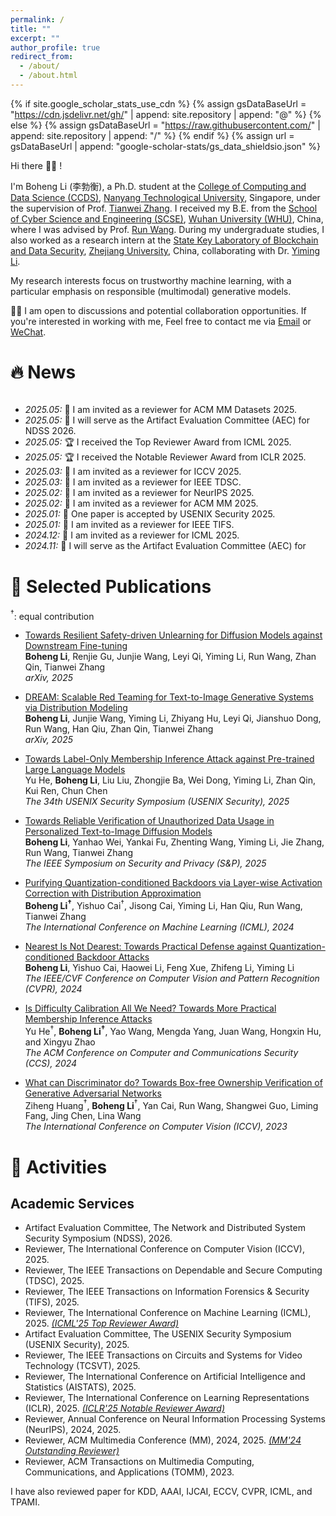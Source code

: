 ```yaml
---
permalink: /
title: ""
excerpt: ""
author_profile: true
redirect_from: 
  - /about/
  - /about.html
---
```


{% if site.google_scholar_stats_use_cdn %}
{% assign gsDataBaseUrl = "https://cdn.jsdelivr.net/gh/" | append: site.repository | append: "@" %}
{% else %}
{% assign gsDataBaseUrl = "https://raw.githubusercontent.com/" | append: site.repository | append: "/" %}
{% endif %}
{% assign url = gsDataBaseUrl | append: "google-scholar-stats/gs_data_shieldsio.json" %}

<span class='anchor' id='about-me'></span>

Hi there 👋👋 !

I'm Boheng Li (李勃衡), a Ph.D. student at the [College of Computing and Data Science (CCDS)](https://www.ntu.edu.sg/computing), [Nanyang Technological University](https://www.ntu.edu.sg/), Singapore, under the supervision of Prof. [Tianwei Zhang](https://personal.ntu.edu.sg/tianwei.zhang/index.html). I received my B.E. from the [School of Cyber Science and Engineering (SCSE)](http://cse.whu.edu.cn/index.htm), [Wuhan University (WHU)](https://www.whu.edu.cn/), China, where I was advised by Prof. [Run Wang](http://wangrun.github.io/). During my undergraduate studies, I also worked as a research intern at the [State Key Laboratory of Blockchain and Data Security](http://fit.zju.edu.cn/fitcn/2023/0406/c34346a2738118/page.htm), [Zhejiang University](https://www.zju.edu.cn/), China, collaborating with Dr. [Yiming Li](https://liyiming.tech/).

My research interests focus on trustworthy machine learning, with a particular emphasis on responsible (multimodal) generative models.

🌟🌟 I am open to discussions and potential collaboration opportunities. If you're interested in working with me, Feel free to contact me via <a href="mailto:randy.bh.li@foxmail.com">Email</a> or <a href="https://antigonerandy.github.io/images/wechat.png">WeChat</a>.

<!-- My curriculum vitae can be downloaded [here (in English)](https://github.com/AntigoneRandy/antigonerandy.github.io/raw/main/docs/Boheng_Li_s_CV.pdf).  -->

# 🔥 News

<div style="max-height: 250px; overflow-y: auto;">
<ul>
  <li><em>2025.05:</em> 📝 I am invited as a reviewer for ACM MM Datasets 2025.</li>
  <li><em>2025.05:</em> 📝 I will serve as the Artifact Evaluation Committee (AEC) for NDSS 2026.</li>
  <li><em>2025.05:</em> 🏆 I received the Top Reviewer Award from ICML 2025.</li>
  <li><em>2025.05:</em> 🏆 I received the Notable Reviewer Award from ICLR 2025.</li>
  <li><em>2025.03:</em> 📝 I am invited as a reviewer for ICCV 2025.</li>
  <li><em>2025.03:</em> 📝 I am invited as a reviewer for IEEE TDSC.</li>
  <!-- <li><em>2025.02:</em> 🎉 One paper is accepted by CVPR 2025.</li> -->
  <li><em>2025.02:</em> 📝 I am invited as a reviewer for NeurIPS 2025.</li>
  <li><em>2025.02:</em> 📝 I am invited as a reviewer for ACM MM 2025.</li>
  <li><em>2025.01:</em> 🎉 One paper is accepted by USENIX Security 2025.</li>
  <li><em>2025.01:</em> 📝 I am invited as a reviewer for IEEE TIFS.</li>
  <li><em>2024.12:</em> 📝 I am invited as a reviewer for ICML 2025.</li>
  <!-- <li><em>2024.12:</em> 🎉 One paper is accepted by AAAI 2025.</li> -->
  <li><em>2024.11:</em> 📝 I will serve as the Artifact Evaluation Committee (AEC) for USENIX Security 2025.</li>
  <li><em>2024.11:</em> 📝 I am invited as a reviewer for IEEE Transactions on Circuits and Systems for Video Technology (TCSVT).</li>
  <li><em>2024.11:</em> 🏆 I received the Outstanding Reviewer Award from ACM MM 2024.</li>
  <li><em>2024.09:</em> 🎉 One paper is accepted by S&P 2025.</li>
  <li><em>2024.05:</em> 🎉 One paper is accepted by ICML 2024.</li>
  <li><em>2024.02:</em> 🎉 One paper is accepted by CVPR 2024.</li>
  <li><em>2024.02:</em> 🏆 Our team won the Outstanding Prize of Innova University Student Innovation Achievement Award.</li>
  <li><em>2024.01:</em> 📝 I am invited as a reviewer for ACM MM 2024.</li>
  <!-- <li><em>2023.12:</em> 🎉 One paper is accepted by AAAI 2024.</li> -->
  <!-- <li><em>2023.10:</em> 🏆 I am awarded with National Scholarship 2023.</li>
  <li><em>2023.08:</em> 📝 I am invited as a reviewer by ACM TOMM.</li>
  <!-- <li><em>2023.08:</em> 🎉 One paper is accepted by ICCVW UnCV 2023.</li> -->
  <!-- <li><em>2023.07:</em> 🎉 One paper is accepted by ACM MM 2023.</li> -->
  <li><em>2023.07:</em> 🎉 One paper is accepted by ICCV 2023.</li>
  <li><em>2023.06:</em> 📝 I am invited as a reviewer by ACM MM.</li>
  <li><em>2023.02:</em> 🏆 I was awarded the Huawei Scholarship (54 candidates per year in WHU) by Wuhan University & Huawei Technologies Co., Ltd.</li>
  <li><em>2022.11:</em> 🏆 Our team "AntiE" won the Gold Reward (national highest award, award rate &lt; 0.01%) at the 8th China International College Students 'Internet+' Innovation and Entrepreneurship Competition. Thanks to all teammates and advisors!</li>
  <li><em>2022.10:</em> 🏆 I won the National Scholarship (0.2% national-wide) and was selected as Pacemaker to Merit Student of WHU (Award Rate: 60/59774=0.1%).</li>
  <!-- <li><em>2022.10:</em> 🏆 I ranked 1/157 in the 2022 Comprehensive Assessment of SCSE with a full score in practice and innovation ability. My total score surpassed the second place by 11%.</li> -->
  <li><em>2022.08:</em> 🏆 Our team won the Outstanding Winner Award (highest award) in the 2022 National College Student Surveying and Mapping Discipline Innovation and Entrepreneurship Intelligent Competition.</li>
  <li><em>2022.08:</em> 🏆 Our team "AntiE" won the Golden Prize in the 8th China International College Students "Internet+" Innovation and Entrepreneurship Competition, Hubei Province Division, and successfully entered the National Finals.</li>
  <li><em>2022.08:</em> 🏆 Our team won the First Prize in the 15th Chinese Collegiate Computing Competition National Finals (4C'2022).</li>
  <li><em>2022.08:</em> 🏆 Our team "AntiE" won the Outstanding Winner Award in the 14th Shenzhen Innovation and Entrepreneurship Competition.</li>
  <li><em>2022.07:</em> 🎓 This semester ended with a GPA of 4.0/4.0 and an average score of 95.47/100.</li>
  <li><em>2022.07:</em> 🏆 I won the Second Prize in the Lanqiao Cup national finals.</li>
  <li><em>2022.07:</em> 🏆 Our team "AntiE" won the Golden Prize in the "Challenge Cup" Innovation and Entrepreneurship Competition, Hubei Province Division, and successfully entered the National Competition.</li> 
  <!-- <li><em>2022.06:</em> 🏆 I was awarded as a "Social Activity Activist" by Wuhan University.</li> -->
  <!-- <li><em>2022.06:</em> 📄 Our paper "Optimized Design Method for Satellite Constellation Configuration Based on Real-time Coverage Area Evaluation" was accepted by Geoinformatics 2022. <a href="https://arxiv.org/pdf/2209.09131.pdf">[PDF]</a></li> -->
  <!-- <li><em>2022.06:</em> 📄 Our paper "Comprehensive Evaluation of Emergency Shelters in Wuhan City Based on GIS" was accepted by Geoinformatics 2022. <a href="https://arxiv.org/pdf/2209.07687.pdf">[PDF]</a></li> -->
</ul>
</div>


# 📝 Selected Publications 

$^\dagger$: equal contribution

<!-- ## 🛰️ Geoinformatics & Remote Sensing
- [Optimized Design Method for Satellite Constellation Configuration Based on Real-time Coverage Area Evaluation](https://ieeexplore.ieee.org/document/9963835)   
Jiahao Zhou, **Boheng Li**, Qingxiang Meng   
*The 29th International Conference on Geoinformatics (CPGIS), 2022*

- [Comprehensive Evaluation of Emergency Shelters in Wuhan City Based on GIS](https://ieeexplore.ieee.org/document/9963810)   
Tingyu Luo, **Boheng Li**, Jiahao Zhou, Qingxiang Meng   
*The 29th International Conference on Geoinformatics (CPGIS), 2022* -->
- [Towards Resilient Safety-driven Unlearning for Diffusion Models against Downstream Fine-tuning](https://arxiv.org/abs/2507.16302)   
**Boheng Li**, Renjie Gu, Junjie Wang, Leyi Qi, Yiming Li, Run Wang, Zhan Qin, Tianwei Zhang   
*arXiv, 2025*

- [DREAM: Scalable Red Teaming for Text-to-Image Generative Systems via Distribution Modeling](https://arxiv.org/abs/2507.16329)   
**Boheng Li**, Junjie Wang, Yiming Li, Zhiyang Hu, Leyi Qi, Jianshuo Dong, Run Wang, Han Qiu, Zhan Qin, Tianwei Zhang   
*arXiv, 2025*

- [Towards Label-Only Membership Inference Attack against Pre-trained Large Language Models](https://www.arxiv.org/abs/2502.18943)   
Yu He, **Boheng Li**, Liu Liu, Zhongjie Ba, Wei Dong, Yiming Li, Zhan Qin, Kui Ren, Chun Chen   
*The 34th USENIX Security Symposium (USENIX Security), 2025*

- [Towards Reliable Verification of Unauthorized Data Usage in Personalized Text-to-Image Diffusion Models](https://arxiv.org/abs/2410.10437)   
**Boheng Li**, Yanhao Wei, Yankai Fu, Zhenting Wang, Yiming Li, Jie Zhang, Run Wang, Tianwei Zhang   
*The IEEE Symposium on Security and Privacy (S&P), 2025*

- [Purifying Quantization-conditioned Backdoors via Layer-wise Activation Correction with Distribution Approximation](https://openreview.net/pdf?id=CEfr3h68KU)   
**Boheng Li$^\dagger$**, Yishuo Cai$^\dagger$, Jisong Cai, Yiming Li, Han Qiu, Run Wang, Tianwei Zhang   
*The International Conference on Machine Learning (ICML), 2024*

- [Nearest Is Not Dearest: Towards Practical Defense against Quantization-conditioned Backdoor Attacks](https://arxiv.org/abs/2405.12725)   
**Boheng Li**, Yishuo Cai, Haowei Li, Feng Xue, Zhifeng Li, Yiming Li   
*The IEEE/CVF Conference on Computer Vision and Pattern Recognition (CVPR), 2024*

- [Is Difficulty Calibration All We Need? Towards More Practical Membership Inference Attacks](https://arxiv.org/abs/2409.00426)   
Yu He$^\dagger$, **Boheng Li$^\dagger$**, Yao Wang, Mengda Yang, Juan Wang, Hongxin Hu, and Xingyu Zhao   
*The ACM Conference on Computer and Communications Security (CCS), 2024*

- [What can Discriminator do? Towards Box-free Ownership Verification of Generative Adversarial Networks](https://arxiv.org/abs/2307.15860)   
Ziheng Huang$^\dagger$, **Boheng Li**$^\dagger$, Yan Cai, Run Wang, Shangwei Guo, Liming Fang, Jing Chen, Lina Wang   
*The International Conference on Computer Vision (ICCV), 2023*

<!-- 
- [Invisible Backdoor Attack against Self-supervised Learning]()    
Hanrong Zhang, Zhenting Wang, **Boheng Li**, Fulin Lin, Tingxu Han, Mingyu Jin, Chenlu Zhan, Mengnan Du, Hongwei Wang, Shiqing Ma   
*The IEEE/CVF Conference on Computer Vision and Pattern Recognition (CVPR), 2025* -->

<!-- - [Lips Are Lying: Spotting the Temporal Inconsistency between Audio and Visual in Lip-Syncing DeepFakes](https://arxiv.org/abs/2401.15668)   
Weifeng Liu, Tianyi She, Jiawei Liu, **Boheng Li**, Dongyu Yao, Ziyou Liang, Run Wang   
*Annual Conference on Neural Information Processing Systems (NeurIPS), 2024* -->

<!-- ## 🤖️ AI Security, Privacy & Intellectual Property (IP) Protection -->
<!-- - [Transfer Learning of Real Image Features with Soft Contrastive Loss for Fake Image Detection]()   
Ziyou Liang, Weifeng Liu, Run Wang, Mengjie Wu, **Boheng Li**, Yuyang Zhang, Lina Wang, Xinyi Yang   
*Annual AAAI Conference on Artificial Intelligence (AAAI), 2025*

- [TraceEvader: Making DeepFakes More Untraceable via Evading the Forgery Model Attribution](https://ojs.aaai.org/index.php/AAAI/article/view/29973)   
Mengjie Wu, Jingui Ma, Run Wang, Sidan Zhang, **Boheng Li**, Chenhao Lin, Liming Fang, Lina Wang   
*Annual AAAI Conference on Artificial Intelligence (AAAI), 2024*

- [Free Fine-tuning: A Plug-and-Play Watermarking Scheme for Deep Neural Networks](https://arxiv.org/abs/2210.07809)   
Run Wang, Jixing Ren, **Boheng Li**, Tianyi She, Wenhui Zhang, Liming Fang, Jing Chen, Lina Wang  
*ACM Multimedia (MM), 2023*  -->

<!-- - [Dual-level Interaction for Domain Adaptive Semantic Segmentation](https://arxiv.org/abs/2307.07972)   
Dongyu Yao, **Boheng Li**$^\*$   
*ICCV Workshop on Uncertainty Quantification for Computer Vision (UnCV), 2023* -->


<!-- # 🏆 Competition Awards
- 🏅️ **Gold Reward.** The 8th China International College Students "Internet+" Innovation and Entrepreneurship Competition. *2022.11*
- **First Prize.** The 2022 China Mobile Creator Marathon "OnePoint" Special Competition on Spatio-temporal Information *2022.11*
- **First Prize.** The 15th Chinese Collegiate Computing Competition National Finals (4C'2022). *2022.09*
- **Golden Prize of Hubei Province.** The 2022 "Challenge Cup" Innovation and Entrepreneurship Competition. *2022.08*
- **Outstanding Winner Award.** The 2022 National College Student Surveying and Mapping Discipline Innovation and Entrepreneurship Intelligent Competition Development and Design Competition. *2022.08*
- **Second Prize.** The Lanqiao Cup Competition National Finals. *2022.08*
- **Outstanding Winner Award.** The 14th Shenzhen Innovation and Entrepreneurship Competition. *2022.07*
- **First Place in Second Prize.** The 2018 National Olympic in Informatics, Sichuan Provincial Competition (NOIp'18). *2018.11* -->

<!-- # 🎖 Scholarships and Honors
- *2024.06* **Outstanding Graduate**, *Wuhan University, China*
- *2024.06* **Outstanding Bachelor Thesis Award**, *Wuhan University, China*
- *2023.10* **National Scholarship** (Award Rate: 0.2% national-wide) *Ministry of Education, China* 
- *2023.02* **Huawei Scholarship** (Award Rate: 54/59774=0.1%) *Wuhan University & Huawei Technologies Co., Ltd.*
- *2022.10* **Pacemaker to Merit Student** (Award Rate: 60/59774=0.1%) *Wuhan University*
- *2022.10* **National Scholarship** (Award Rate: 0.2% national-wide) *Ministry of Education, China* 
- *2022.10* **First Class Scholarship of WHU** (Award Rate: 5% school-wide) *Wuhan University* 
- *2022.06* **Social Activist** (Award Rate: 1584/59774=2.6%) *Wuhan University*
- *2021.10* **Merit Student**  (Award Rate: 10% school-wide) *Wuhan University* 
- *2021.10* **HUANG Zhangren Scholarship** (Award Rate: 60/59774=0.1%, 60 candidates per year in WHU) *Wuhan University* 
- *2021.10* **First Class Scholarship of WHU** (Award Rate: 5% school-wide) *Wuhan University* 
- *2021.06* **Excellent Student Cadre** (Award Rate: 924/59774=1.5%) *Wuhan University* -->

<!-- # 📖 Educations
- *2024.08 - Now*, Ph.D. Student, College of Computing and Data Science, Nanyang Technological University, Singapore. 
- *2020.09 - 2024.06*, Undergraduate, School of Cyber Science and Engineering, Wuhan University, China. Majoring in Information Security. 
- *2017.09 - 2020.06*, Senior Middle School, Class of Olympic in Informatics, Chengdu Foreign Languages School, China.
- *2014.09 - 2017.06*, Junior Middle School, Chengdu Foreign Languages School, China. -->

# 🎡 Activities

## Academic Services
- Artifact Evaluation Committee, The Network and Distributed System Security Symposium (NDSS), 2026.
- Reviewer, The International Conference on Computer Vision (ICCV), 2025.
- Reviewer, The IEEE Transactions on Dependable and Secure Computing (TDSC), 2025.
- Reviewer, The IEEE Transactions on Information Forensics & Security (TIFS), 2025.
- Reviewer, The International Conference on Machine Learning (ICML), 2025. *[(ICML'25 Top Reviewer Award)](https://icml.cc/Conferences/2025/ProgramCommittee)*
- Artifact Evaluation Committee, The USENIX Security Symposium (USENIX Security), 2025.
- Reviewer, The IEEE Transactions on Circuits and Systems for Video Technology (TCSVT), 2025.
- Reviewer, The International Conference on Artificial Intelligence and Statistics (AISTATS), 2025.
- Reviewer, The International Conference on Learning Representations (ICLR), 2025. *[(ICLR'25 Notable Reviewer Award)](https://iclr.cc/Conferences/2025/Reviewers)*
- Reviewer, Annual Conference on Neural Information Processing Systems (NeurIPS), 2024, 2025.
- Reviewer, ACM Multimedia Conference (MM), 2024, 2025. *[(MM'24 Outstanding Reviewer)](https://2024.acmmm.org/outstanding-ac-reviewer)*
- Reviewer, ACM Transactions on Multimedia Computing, Communications, and Applications (TOMM), 2023.

I have also reviewed paper for KDD, AAAI, IJCAI, ECCV, CVPR, ICML, and TPAMI.
<!-- - Reviewer, ACM Multimedia (MM), 2023. -->
<!-- - Sub-Reviewer, ACM SIGKDD International Conference on Knowledge Discovery & Data Mining (KDD), 2023. -->
<!-- - Sub-Reviewer, AAAI Conference on Artificial Intelligence (AAAI), 2023. -->

<!-- # 🧑‍🏫 Teaching Experiences
- Teaching Assistant, Artificial Intelligence (AI), Undergrads, SCSE, WHU, Fall 2022. \[[理论复习课PPT](https://github.com/AntigoneRandy/antigonerandy.github.io/raw/main/docs/AI2022Review-BohengLi.pdf)\] \[[2022 Fall期末考试试卷PDF](https://github.com/AntigoneRandy/antigonerandy.github.io/raw/main/docs/AIFinalExam-Fall2022.pdf)\]
- Teaching Assistant, Big Data Analysis, Undergrads, SCSE, WHU, Fall 2023. -->

<!-- ## Invited talks (Selected)

- 计算机设计大赛经验分享, Spring 2023. \[[Slides](https://github.com/AntigoneRandy/antigonerandy.github.io/raw/main/docs/ComputerDeignCompetition.pdf)\]

- 竞赛经验漫谈, Fall 2022. \[[Slides](https://github.com/AntigoneRandy/antigonerandy.github.io/raw/main/docs/Competitions-2022Fall.pdf)\]

- 新老生经验交流会, Fall 2021. \[[Slides and Other Materials](https://github.com/AntigoneRandy/antigonerandy.github.io/raw/main/docs/ExperienceSharing2021Winter.zip)\] -->

<!-- # 💻 Internships
To be updated. -->

<!-- # 🔗 Useful Links

## Courses

- [Linear Algebra (Hung-yi Lee, NTU, 2018)](https://www.youtube.com/watch?v=uUrt8xgdMbs&list=PLJV_el3uVTsNmr39gwbyV-0KjULUsN7fW)

- [CS229: Machine Learning](https://cs229.stanford.edu/)

- [CS230 Deep Learning](https://cs230.stanford.edu/)

- [CS231n Deep Learning for Computer Vision](http://cs231n.stanford.edu/)

- [CS224n: Natural Language Processing with Deep Learning](http://web.stanford.edu/class/cs224n/)

- [CS131 Computer Vision: Foundations and Applications](http://vision.stanford.edu/teaching/cs131_fall2223/index.html)

- [北京邮电大学鲁鹏-计算机视觉 清晰版 国家级精品课程](https://www.bilibili.com/video/BV1VW4y1v7Ph/)

- [火炉课堂-深度学习 (厦门大学)](https://www.bilibili.com/video/BV1qq4y1f7Fm)

- [中科大-凸优化](https://www.bilibili.com/video/av40868517)

- [The Next Step for Machine Learning (Hung-yi Lee, NTU, 2019)](https://www.youtube.com/watch?v=XnyM3-xtxHs&list=PLJV_el3uVTsOK_ZK5L0Iv_EQoL1JefRL4)

- [人工智能的数学基础（清华出版社）](https://www.bilibili.com/video/BV15N4y1w7e1/)

- [理解机器学习](https://www.bilibili.com/video/BV1hg411h7ys)

## Writing

- 英文学术论文写作指南 \[[link](https://www.bilibili.com/video/BV1aa411H757/)\]

- 学术规范与论文写作-南开大学程明明 \[[link](https://www.bilibili.com/video/BV18F411M7YL/)\]

- [Matplotlib cheatsheets and handouts](https://matplotlib.org/cheatsheets/)

- [十分钟掌握Seaborn，进阶Python数据可视化分析](https://zhuanlan.zhihu.com/p/49035741)

- [科学写作与哲学](https://zhuanlan.zhihu.com/p/433168083)

- [绘图软件/编程大全](https://www.bilibili.com/video/BV1gR4y1y76U)

- [如何进行高质量科研论文的写作：Shui Yu 悉尼科技大学](https://www.bilibili.com/video/BV1a8411s7Nr?p=1)

## 💻 Coding Skills

- Python最佳实践指南 \[[link](http://itpcb.com/docs/pythonguide/)\]

- Python Cookbook 3rd Edition Documentation \[[link](http://itpcb.com/docs/python3cookbook/)\]

- 🥡 Git 菜单 \[[link](http://itpcb.com/docs/gitrecipes/)\]

- Linux 基础与工具教程 \[[link](http://itpcb.com/docs/linuxtools/base/index.html)\]

## 🤖️ Artificial Intelligence & Deep Learning

- 新手如何入门pytorch？ \[[link](https://www.zhihu.com/question/55720139/answer/2788304721)\]

- 人工智能与Pytorch深度学习 \[[link](https://space.bilibili.com/100682193/channel/collectiondetail?sid=689091)\]

- [A PyTorch Tools, best practices & Styleguide](https://github.com/IgorSusmelj/pytorch-styleguide)

## Roadmap

- [科研人必看！盘点那些最好用的 AI 学术科研工具](https://zhuanlan.zhihu.com/p/153279496)

- [本科生如何自学机器学习？](https://www.zhihu.com/question/332726203/answer/737596538)

- [计算机视觉中的对抗样本 (Adversarial example)](https://zhuanlan.zhihu.com/p/352456539)

- [简单梳理一下机器学习可解释性 (Interpretability)](https://zhuanlan.zhihu.com/p/141013178)

## Misc

- [网络安全领域的科学研究和论文发表 美国西北大学 Xinyu Xing](https://www.bilibili.com/video/BV1Le4y1S7uw)

- [CVPR 9999 Best Paper——《一种加辣椒的番茄炒蛋》](https://zhuanlan.zhihu.com/p/433237905)

- [深度学习理论与实践---深度学习中的信息论：熵、最短编码、交叉熵与互信息](https://zhuanlan.zhihu.com/p/565412701)

- [Pytorch实验代码的亿些小细节](https://github.com/ahangchen/windy-afternoon/blob/master/ml/pratice/torch_best_practice.md)

- [【万字长文详解】Python库collections，让你击败99%的Pythoner](https://zhuanlan.zhihu.com/p/343747724)

- [记一次神奇的 Rebuttal 经历](https://zhuanlan.zhihu.com/p/353761920)

- [精美的终端工具 - Rich](https://www.zhihu.com/question/317758961/answer/2627662722)

- [有没有什么可以节省大量时间的 Deep Learning 效率神器？-深度学习可视化中间变量的神器Visualizer](https://www.zhihu.com/question/384519338/answer/2620414587)

- [AI-research-tools](https://github.com/bighuang624/AI-research-tools/blob/master/README.md#ai-research-tools)

- [自动超参数搜索工具optuna](https://github.com/optuna/optuna)

- [科研写作技巧](https://www.zhihu.com/question/528654768/answer/2452424449) -->